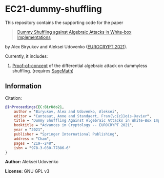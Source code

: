 # EC21-dummy-shuffling

This repository contains the supporting code for the paper

> [Dummy Shuffling against Algebraic Attacks in White-box Implementations](https://ia.cr/2021/290)

by Alex Biryukov and Aleksei Udovenko ([EUROCRYPT 2021](https://link.springer.com/chapter/10.1007%2F978-3-030-77886-6_8)).

Currently, it includes:

1. [Proof-of-concept](./poc_differential_attack_on_shuffling.py) of the differential algebraic attack on dummyless shuffling. (requires [SageMath](https://sagemath.org/))

## Information

Citation:

```bib
@InProceedings{EC:BirUdo21,
    author = "Biryukov, Alex and Udovenko, Aleksei",
    editor = "Canteaut, Anne and Standaert, Fran{\c{c}}ois-Xavier",
    title = "Dummy Shuffling Against Algebraic Attacks in White-Box Implementations",
    booktitle = "Advances in Cryptology -- EUROCRYPT 2021",
    year = "2021",
    publisher = "Springer International Publishing",
    address = "Cham",
    pages = "219--248",
    isbn = "978-3-030-77886-6"
}
```

**Author:** Aleksei Udovenko

**License:** GNU GPL v3